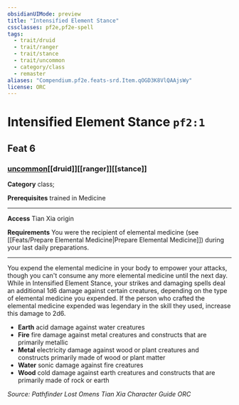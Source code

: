 ```yaml
---
obsidianUIMode: preview
title: "Intensified Element Stance"
cssclasses: pf2e,pf2e-spell
tags:
  - trait/druid
  - trait/ranger
  - trait/stance
  - trait/uncommon
  - category/class
  - remaster
aliases: "Compendium.pf2e.feats-srd.Item.qOGD3K8VlQAAjsWy"
license: ORC
---
```

# Intensified Element Stance `pf2:1`
## Feat 6
### [uncommon](uncommon "Uncommon Rarity Trait")[[druid]][[ranger]][[stance]]

**Category** class; 



**Prerequisites** trained in Medicine
* * *
**Access** Tian Xia origin

**Requirements** You were the recipient of elemental medicine (see [[Feats/Prepare Elemental Medicine|Prepare Elemental Medicine]]) during your last daily preparations.

* * *

You expend the elemental medicine in your body to empower your attacks, though you can't consume any more elemental medicine until the next day. While in Intensified Element Stance, your strikes and damaging spells deal an additional 1d6 damage against certain creatures, depending on the type of elemental medicine you expended. If the person who crafted the elemental medicine expended was legendary in the skill they used, increase this damage to 2d6.

*   **Earth** acid damage against water creatures
*   **Fire** fire damage against metal creatures and constructs that are primarily metallic
*   **Metal** electricity damage against wood or plant creatures and constructs primarily made of wood or plant matter
*   **Water** sonic damage against fire creatures
*   **Wood** cold damage against earth creatures and constructs that are primarily made of rock or earth

*Source: Pathfinder Lost Omens Tian Xia Character Guide*
*ORC*